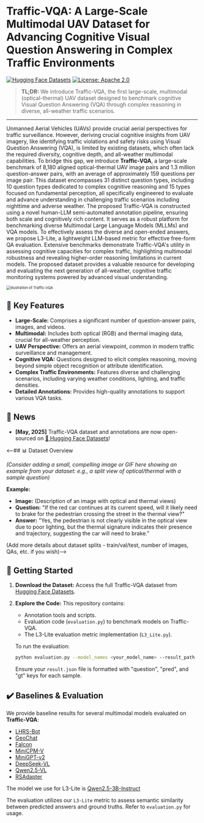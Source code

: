 # Traffic-VQA: A Large-Scale Multimodal UAV Dataset for Advancing Cognitive Visual Question Answering in Complex Traffic Environments

[![Hugging Face Datasets](https://img.shields.io/badge/%F0%9F%A4%97%20Hugging%20Face-Datasets-blue)](https://huggingface.co/datasets/YuYu2004/Traffic-VQA)
[![License: Apache 2.0](https://img.shields.io/badge/License-Apache_2.0-blue.svg)](./LICENSE)
<!-- Optional: Add a link to your paper if available: [![Paper](https://img.shields.io/badge/paper-arXiv-B31B1B.svg)](https://arxiv.org/abs/YOUR_PAPER_ID) -->
<!-- Optional: Add a project page link: [![Project Page](https://img.shields.io/badge/Project-Page-Green.svg)](YOUR_PROJECT_PAGE_LINK) -->

> **TL;DR:** We introduce Traffic-VQA, the first large-scale, multimodal (optical-thermal) UAV dataset designed to benchmark cognitive Visual Question Answering (VQA) through complex reasoning in diverse, all-weather traffic scenarios.

---

<!-- **Traffic-VQA** addresses the growing need for intelligent systems capable of understanding and reasoning about dynamic traffic environments. This dataset provides a rich resource for developing and evaluating VQA models that can go beyond simple pattern recognition to perform complex cognitive tasks, such as inferring causality, predicting outcomes, and understanding nuanced interactions within traffic scenes captured by Unmanned Aerial Vehicles (UAVs). -->

Unmanned Aerial Vehicles (UAVs) provide crucial aerial perspectives for traffic surveillance. However, deriving crucial cognitive insights from UAV imagery, like identifying traffic violations and safety risks using Visual Question Answering (VQA), is limited by existing datasets, which often lack the required diversity, cognitive depth, and all-weather multimodal capabilities. To bridge this gap, we introduce **Traffic-VQA**, a large-scale benchmark of 8,180 aligned optical-thermal UAV image pairs and 1.3 million question-answer pairs, with an average of approximately 159 questions per image pair. This dataset encompasses 31 distinct question types, including 10 question types dedicated to complex cognitive reasoning and 15 types focused on fundamental perception, all specifically engineered to evaluate and advance understanding in challenging traffic scenarios including nighttime and adverse weather. The proposed Traffic-VQA is constructed using a novel human-LLM semi-automated annotation pipeline, ensuring both scale and cognitively rich content. It serves as a robust platform for benchmarking diverse Multimodal Large Language Models (MLLMs) and VQA models. To effectively assess the diverse and open-ended answers, we propose L3-Lite, a lightweight LLM-based metric for effective free-form QA evaluation. Extensive benchmarks demonstrate Traffic-VQA's utility in assessing cognitive capacities for complex traffic, highlighting multimodal robustness and revealing higher-order reasoning limitations in current models. The proposed dataset provides a valuable resource for developing and evaluating the next generation of all-weather, cognitive traffic monitoring systems powered by advanced visual understanding.

<img src="Traffic-VQA.png" alt="Illustration of Traffic-VQA" style="zoom:67%;" />

## 🌟 Key Features

*   **Large-Scale:** Comprises a significant number of question-answer pairs, images, and videos.
*   **Multimodal:** Includes both optical (RGB) and thermal imaging data, crucial for all-weather perception.
*   **UAV Perspective:** Offers an aerial viewpoint, common in modern traffic surveillance and management.
*   **Cognitive VQA:** Questions designed to elicit complex reasoning, moving beyond simple object recognition or attribute identification.
*   **Complex Traffic Environments:** Features diverse and challenging scenarios, including varying weather conditions, lighting, and traffic densities.
*   **Detailed Annotations:** Provides high-quality annotations to support various VQA tasks.

## 📢 News

*   **[May, 2025]** Traffic-VQA dataset and annotations are now open-sourced on [🤗 Hugging Face Datasets](https://huggingface.co/datasets/YuYu2004/Traffic-VQA)!

<--## 📊 Dataset Overview

*(Consider adding a small, compelling image or GIF here showing an example from your dataset: e.g., a split view of optical/thermal with a sample question)*

**Example:**
*   **Image:** (Description of an image with optical and thermal views)
*   **Question:** "If the red car continues at its current speed, will it likely need to brake for the pedestrian crossing the street in the thermal view?"
*   **Answer:** "Yes, the pedestrian is not clearly visible in the optical view due to poor lighting, but the thermal signature indicates their presence and trajectory, suggesting the car will need to brake."

(Add more details about dataset splits - train/val/test, number of images, QAs, etc. if you wish)-->

## 🚀 Getting Started

1.  **Download the Dataset:**
    Access the full Traffic-VQA dataset from [Hugging Face Datasets](https://huggingface.co/datasets/YuYu2004/Traffic-VQA).
2.  **Explore the Code:**
    This repository contains:
    *   Annotation tools and scripts.
    *   Evaluation code (`evaluation.py`) to benchmark models on Traffic-VQA.
    *   The L3-Lite evaluation metric implementation (`L3_Lite.py`).

    To run the evaluation:
    ```bash
    python evaluation.py --model_names <your_model_name> --result_path <path_to_your_model_results.json> --device <cuda_device_id>
    ```
    Ensure your `result.json` file is formatted with "question", "pred", and "gt" keys for each sample.

## ✔️ Baselines & Evaluation

We provide baseline results for several multimodal models evaluated on **Traffic-VQA**:

*   [LHRS-Bot](https://github.com/NJU-LHRS/LHRS-Bot)
*   [GeoChat](https://huggingface.co/MBZUAI/geochat-7B)
*   [Falcon](https://huggingface.co/TianHuiLab/Falcon-Single-Instruction-Large)
*   [MiniCPM-V](https://huggingface.co/openbmb/MiniCPM-V)
*   [MiniGPT-v2](https://huggingface.co/spaces/Vision-CAIR/MiniGPT-v2)
*   [DeepSeek-VL](https://huggingface.co/deepseek-ai/deepseek-vl-7b-chat)
*   [Qwen2.5-VL](https://huggingface.co/Qwen/Qwen2.5-VL-7B-Instruct)
*   [RSAdapter](https://github.com/Y-D-Wang/RSAdapter)

The model we use for L3-Lite is [Qwen2.5-3B-Instruct](https://huggingface.co/Qwen/Qwen2.5-3B-Instruct)

The evaluation utilizes our `L3-Lite` metric to assess semantic similarity between predicted answers and ground truths. Refer to `evaluation.py` for usage.

<!-- ## ✏️ Citation

If you use Traffic-VQA or the associated code in your research, please cite our work:

```bibtex
@misc{zhang2024trafficvqa,
      title={Traffic-VQA: A Large-Scale Multimodal UAV Dataset for Advancing Cognitive Visual Question Answering in Complex Traffic Environments},
      author={Yu Zhang and Your Other Co-authors},
      year={2024},
      eprint={Your_arXiv_ID_if_available},
      archivePrefix={arXiv},
      primaryClass={cs.CV} # or relevant category
} -->
